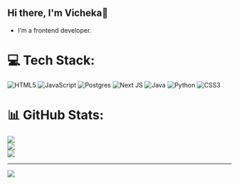 ## Hi there, I'm Vicheka👋
- I’m a frontend developer.


# 💻 Tech Stack:
![HTML5](https://img.shields.io/badge/html5-%23E34F26.svg?style=for-the-badge&logo=html5&logoColor=white) ![JavaScript](https://img.shields.io/badge/javascript-%23323330.svg?style=for-the-badge&logo=javascript&logoColor=%23F7DF1E) ![Postgres](https://img.shields.io/badge/postgres-%23316192.svg?style=for-the-badge&logo=postgresql&logoColor=white) ![Next JS](https://img.shields.io/badge/Next-black?style=for-the-badge&logo=next.js&logoColor=white) ![Java](https://img.shields.io/badge/java-%23ED8B00.svg?style=for-the-badge&logo=openjdk&logoColor=white) ![Python](https://img.shields.io/badge/python-3670A0?style=for-the-badge&logo=python&logoColor=ffdd54) ![CSS3](https://img.shields.io/badge/css3-%231572B6.svg?style=for-the-badge&logo=css3&logoColor=white)
# 📊 GitHub Stats:
![](https://github-readme-stats.vercel.app/api?username=VVicheka&theme=default&hide_border=false&include_all_commits=false&count_private=false)<br/>
![](https://nirzak-streak-stats.vercel.app/?user=VVicheka&theme=default&hide_border=false)<br/>
![](https://github-readme-stats.vercel.app/api/top-langs/?username=VVicheka&theme=default&hide_border=false&include_all_commits=false&count_private=false&layout=compact)

---
[![](https://visitcount.itsvg.in/api?id=VVicheka&icon=0&color=0)](https://visitcount.itsvg.in)

<!-- Proudly created with GPRM ( https://gprm.itsvg.in ) -->
